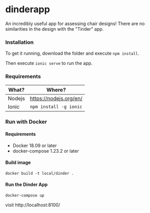 # dinderapp

An incredibly useful app for assessing chair designs! There are no similarities in the design with the "Tinder" app.

### Installation

To get it running, download the folder and execute `npm install`.

Then execute `ionic serve` to run the app.

### Requirements

| What?      | Where?        | 
| -----------|:-------------:| 
| Nodejs      | https://nodejs.org/en/ | 
| Ionic     | `npm install -g ionic`   |  


### Run with Docker

#### Requirements

- Docker 18.09 or later
- docker-compose 1.23.2 or later

#### Build image

`docker build -t local/dinder .`

#### Run the Dinder App

`docker-compose up`

visit http://localhost:8100/